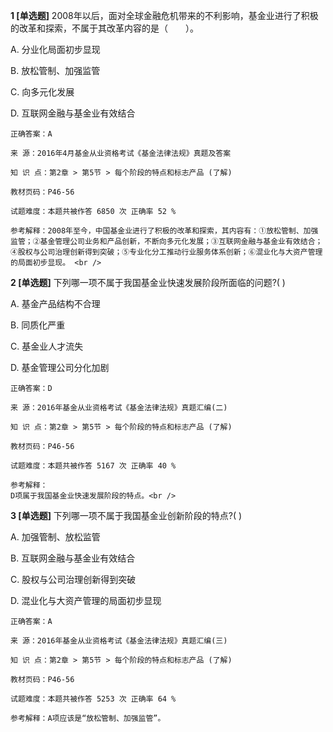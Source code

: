 **1 [单选题]** 2008年以后，面对全球金融危机带来的不利影响，基金业进行了积极的改革和探索，不属于其改革内容的是（　　）。 

A. 分业化局面初步显现

B. 放松管制、加强监管

C. 向多元化发展

D. 互联网金融与基金业有效结合 

```
正确答案：A

来 源：2016年4月基金从业资格考试《基金法律法规》真题及答案

知 识 点：第2章 > 第5节 > 每个阶段的特点和标志产品 (了解)

教材页码：P46-56

试题难度：本题共被作答 6850 次 正确率 52 %

参考解释：2008年至今，中国基金业进行了积极的改革和探索，其内容有：①放松管制、加强监管；②基金管理公司业务和产品创新，不断向多元化发展；③互联网金融与基金业有效结合；④股权与公司治理创新得到突破；⑤专业化分工推动行业服务体系创新；⑥混业化与大资产管理的局面初步显现。 <br />

```


**2 [单选题]** 
下列哪一项不属于我国基金业快速发展阶段所面临的问题?( )

A. 基金产品结构不合理

B. 同质化严重

C. 基金业人才流失

D. 基金管理公司分化加剧

```
正确答案：D

来 源：2016年基金从业资格考试《基金法律法规》真题汇编(二)

知 识 点：第2章 > 第5节 > 每个阶段的特点和标志产品 (了解)

教材页码：P46-56

试题难度：本题共被作答 5167 次 正确率 40 %

参考解释：
D项属于我国基金业快速发展阶段的特点。<br />

```


**3 [单选题]** 下列哪一项不属于我国基金业创新阶段的特点?(         )

A. 加强管制、放松监管

B. 互联网金融与基金业有效结合

C. 股权与公司治理创新得到突破

D. 混业化与大资产管理的局面初步显现

```
正确答案：A

来 源：2016年基金从业资格考试《基金法律法规》真题汇编(三)

知 识 点：第2章 > 第5节 > 每个阶段的特点和标志产品 (了解)

教材页码：P46-56

试题难度：本题共被作答 5253 次 正确率 64 %

参考解释：A项应该是“放松管制、加强监管”。
```

